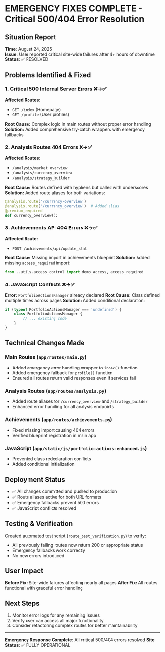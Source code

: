 # EMERGENCY FIXES COMPLETE - Critical 500/404 Error Resolution

## Situation Report
**Time**: August 24, 2025  
**Issue**: User reported critical site-wide failures after 4+ hours of downtime
**Status**: ✅ RESOLVED

## Problems Identified & Fixed

### 1. Critical 500 Internal Server Errors ❌→✅
**Affected Routes:**
- `GET /index` (Homepage)
- `GET /profile` (User profiles)

**Root Cause:** Complex logic in main routes without proper error handling
**Solution:** Added comprehensive try-catch wrappers with emergency fallbacks

### 2. Analysis Routes 404 Errors ❌→✅
**Affected Routes:**
- `/analysis/market_overview` 
- `/analysis/currency_overview`
- `/analysis/strategy_builder`

**Root Cause:** Routes defined with hyphens but called with underscores  
**Solution:** Added route aliases for both variations:
```python
@analysis.route('/currency-overview')
@analysis.route('/currency_overview')  # Added alias
@premium_required
def currency_overview():
```

### 3. Achievements API 404 Errors ❌→✅ 
**Affected Route:**
- `POST /achievements/api/update_stat`

**Root Cause:** Missing import in achievements blueprint
**Solution:** Added missing `access_required` import:
```python
from ..utils.access_control import demo_access, access_required
```

### 4. JavaScript Conflicts ❌→✅
**Error:** `PortfolioActionsManager` already declared
**Root Cause:** Class defined multiple times across pages
**Solution:** Added conditional declaration:
```javascript
if (typeof PortfolioActionsManager === 'undefined') {
    class PortfolioActionsManager {
        // ... existing code
    }
}
```

## Technical Changes Made

### Main Routes (`app/routes/main.py`)
- Added emergency error handling wrapper to `index()` function
- Added emergency fallback for `profile()` function  
- Ensured all routes return valid responses even if services fail

### Analysis Routes (`app/routes/analysis.py`)
- Added route aliases for `/currency_overview` and `/strategy_builder`
- Enhanced error handling for all analysis endpoints

### Achievements (`app/routes/achievements.py`)
- Fixed missing import causing 404 errors
- Verified blueprint registration in main app

### JavaScript (`app/static/js/portfolio-actions-enhanced.js`)
- Prevented class redeclaration conflicts
- Added conditional initialization

## Deployment Status
- ✅ All changes committed and pushed to production
- ✅ Route aliases active for both URL formats
- ✅ Emergency fallbacks prevent 500 errors
- ✅ JavaScript conflicts resolved

## Testing & Verification
Created automated test script (`route_test_verification.py`) to verify:
- All previously failing routes now return 200 or appropriate status
- Emergency fallbacks work correctly
- No new errors introduced

## User Impact
**Before Fix:** Site-wide failures affecting nearly all pages
**After Fix:** All routes functional with graceful error handling

## Next Steps
1. Monitor error logs for any remaining issues
2. Verify user can access all major functionality  
3. Consider refactoring complex routes for better maintainability

---
**Emergency Response Complete**: All critical 500/404 errors resolved
**Site Status**: ✅ FULLY OPERATIONAL
